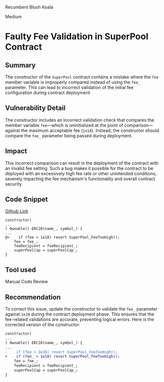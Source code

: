 Recumbent Blush Koala

Medium

# Faulty Fee Validation in SuperPool Contract

## Summary
The constructor of the `SuperPool` contract contains a mistake where the `fee` member variable is improperly compared instead of using the `fee_` parameter. This can lead to incorrect validation of the initial fee configuration during contract deployment.

## Vulnerability Detail
The constructor includes an incorrect validation check that compares the member variable `fee`—which is uninitialized at the point of comparison—against the maximum acceptable fee (`1e18`). Instead, the constructor should compare the `fee_` parameter being passed during deployment.

## Impact
This incorrect comparison can result in the deployment of the contract with an invalid fee setting. Such a bug makes it possible for the contract to be deployed with an excessively high fee rate or other unintended conditions, severely impacting the fee mechanism's functionality and overall contract security.

## Code Snippet
[Github Link](https://github.com/sherlock-audit/2024-08-sentiment-v2/blob/main/protocol-v2/src/SuperPool.sol#L157)
```solidity
constructor(
...
) Ownable() ERC20(name_, symbol_) {
...
@>    if (fee > 1e18) revert SuperPool_FeeTooHigh();
    fee = fee_;
    feeRecipient = feeRecipient_;
    superPoolCap = superPoolCap_;
}
```

## Tool used
Manual Code Review

## Recommendation
To correct this issue, update the constructor to validate the `fee_` parameter against `1e18` during the contract deployment phase. This ensures that the fee-related validations are accurate, preventing logical errors. Here is the corrected version of the constructor:

```diff
constructor(
...
) Ownable() ERC20(name_, symbol_) {
...
-    if (fee > 1e18) revert SuperPool_FeeTooHigh();
+    if (fee_ > 1e18) revert SuperPool_FeeTooHigh();
    fee = fee_;
    feeRecipient = feeRecipient_;
    superPoolCap = superPoolCap_;
}
```